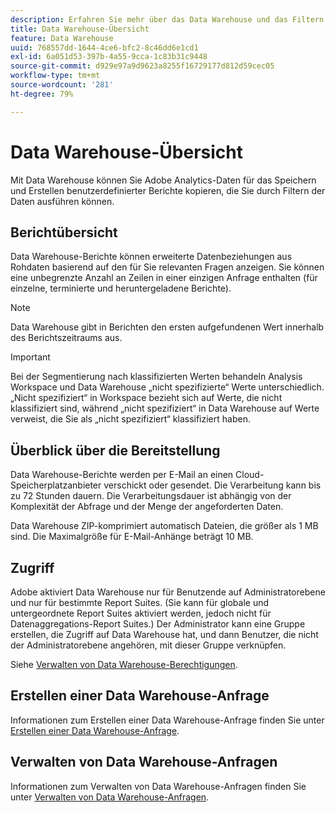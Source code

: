 ```yaml
---
description: Erfahren Sie mehr über das Data Warehouse und das Filtern der Daten, sodass Sie benutzerdefinierte Berichte erstellen und ausführen können.
title: Data Warehouse-Übersicht
feature: Data Warehouse
uuid: 768557dd-1644-4ce6-bfc2-8c46dd6e1cd1
exl-id: 6a051d53-397b-4a55-9cca-1c83b31c9448
source-git-commit: d929e97a9d9623a8255f16729177d812d59cec05
workflow-type: tm+mt
source-wordcount: '281'
ht-degree: 79%

---
```


# Data Warehouse-Übersicht

Mit Data Warehouse können Sie Adobe Analytics-Daten für das Speichern und Erstellen benutzerdefinierter Berichte kopieren, die Sie durch Filtern der Daten ausführen können.

## Berichtübersicht

Data Warehouse-Berichte können erweiterte Datenbeziehungen aus Rohdaten basierend auf den für Sie relevanten Fragen anzeigen. Sie können eine unbegrenzte Anzahl an Zeilen in einer einzigen Anfrage enthalten (für einzelne, terminierte und heruntergeladene Berichte).

>[!NOTE]
>
>Data Warehouse gibt in Berichten den ersten aufgefundenen Wert innerhalb des Berichtszeitraums aus.

>[!IMPORTANT]
>
>Bei der Segmentierung nach klassifizierten Werten behandeln Analysis Workspace und Data Warehouse „nicht spezifizierte“ Werte unterschiedlich. „Nicht spezifiziert“ in Workspace bezieht sich auf Werte, die nicht klassifiziert sind, während „nicht spezifiziert“ in Data Warehouse auf Werte verweist, die Sie als „nicht spezifiziert“ klassifiziert haben.

## Überblick über die Bereitstellung

Data Warehouse-Berichte werden per E-Mail an einen Cloud-Speicherplatzanbieter verschickt oder gesendet. Die Verarbeitung kann bis zu 72 Stunden dauern. Die Verarbeitungsdauer ist abhängig von der Komplexität der Abfrage und der Menge der angeforderten Daten.

Data Warehouse ZIP-komprimiert automatisch Dateien, die größer als 1 MB sind. Die Maximalgröße für E-Mail-Anhänge beträgt 10 MB.

## Zugriff

Adobe aktiviert Data Warehouse nur für Benutzende auf Administratorebene und nur für bestimmte Report Suites. (Sie kann für globale und untergeordnete Report Suites aktiviert werden, jedoch nicht für Datenaggregations-Report Suites.) Der Administrator kann eine Gruppe erstellen, die Zugriff auf Data Warehouse hat, und dann Benutzer, die nicht der Administratorebene angehören, mit dieser Gruppe verknüpfen.

Siehe [Verwalten von Data Warehouse-Berechtigungen](/help/export/data-warehouse/t-dw-group.md).

## Erstellen einer Data Warehouse-Anfrage

Informationen zum Erstellen einer Data Warehouse-Anfrage finden Sie unter [Erstellen einer Data Warehouse-Anfrage](/help/export/data-warehouse/create-request/t-dw-create-request.md).

## Verwalten von Data Warehouse-Anfragen

Informationen zum Verwalten von Data Warehouse-Anfragen finden Sie unter [Verwalten von Data Warehouse-Anfragen](/help/export/data-warehouse/data-warehouse-requests-manage.md).

